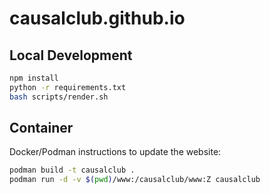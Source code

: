 # causalclub.github.io

## Local Development

```bash
npm install
python -r requirements.txt
bash scripts/render.sh
```

## Container

Docker/Podman instructions to update the website:

```bash
podman build -t causalclub .
podman run -d -v $(pwd)/www:/causalclub/www:Z causalclub
```
